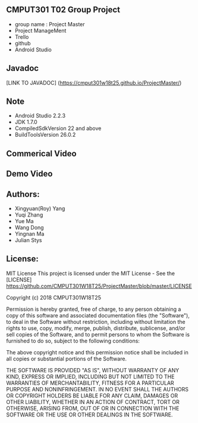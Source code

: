 ## CMPUT301 T02 Group Project

* group name : Project Master 
* Project ManageMent
* Trello
* github
* Android Studio

## Javadoc
[LINK TO JAVADOC] (https://cmput301w18t25.github.io/ProjectMaster/)

## Note
* Android Studio 2.2.3
* JDK 1.7.0
* CompiledSdkVersion 22 and above 
* BuildToolsVersion 26.0.2

## Commerical Video

## Demo Video


## Authors:
* Xingyuan(Roy) Yang
* Yuqi Zhang
* Yue Ma
* Wang Dong
* Yingnan Ma
* Julian Stys


## License:
MIT License
This project is licensed under the MIT License - See the [LICENSE] https://github.com/CMPUT301W18T25/ProjectMaster/blob/master/LICENSE

Copyright (c) 2018 CMPUT301W18T25

Permission is hereby granted, free of charge, to any person obtaining a copy
of this software and associated documentation files (the "Software"), to deal
in the Software without restriction, including without limitation the rights
to use, copy, modify, merge, publish, distribute, sublicense, and/or sell
copies of the Software, and to permit persons to whom the Software is
furnished to do so, subject to the following conditions:

The above copyright notice and this permission notice shall be included in all
copies or substantial portions of the Software.

THE SOFTWARE IS PROVIDED "AS IS", WITHOUT WARRANTY OF ANY KIND, EXPRESS OR
IMPLIED, INCLUDING BUT NOT LIMITED TO THE WARRANTIES OF MERCHANTABILITY,
FITNESS FOR A PARTICULAR PURPOSE AND NONINFRINGEMENT. IN NO EVENT SHALL THE
AUTHORS OR COPYRIGHT HOLDERS BE LIABLE FOR ANY CLAIM, DAMAGES OR OTHER
LIABILITY, WHETHER IN AN ACTION OF CONTRACT, TORT OR OTHERWISE, ARISING FROM,
OUT OF OR IN CONNECTION WITH THE SOFTWARE OR THE USE OR OTHER DEALINGS IN THE
SOFTWARE.

